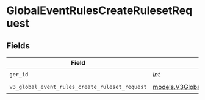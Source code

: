 # GlobalEventRulesCreateRulesetRequest


## Fields

| Field                                                                                                | Type                                                                                                 | Required                                                                                             | Description                                                                                          |
| ---------------------------------------------------------------------------------------------------- | ---------------------------------------------------------------------------------------------------- | ---------------------------------------------------------------------------------------------------- | ---------------------------------------------------------------------------------------------------- |
| `ger_id`                                                                                             | *int*                                                                                                | :heavy_check_mark:                                                                                   | N/A                                                                                                  |
| `v3_global_event_rules_create_ruleset_request`                                                       | [models.V3GlobalEventRulesCreateRulesetRequest](../models/v3globaleventrulescreaterulesetrequest.md) | :heavy_check_mark:                                                                                   | N/A                                                                                                  |